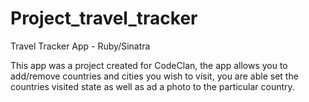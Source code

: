 # Project_travel_tracker
Travel Tracker App - Ruby/Sinatra

This app was a project created for CodeClan, the app allows you to add/remove countries and cities you wish to visit,
you are able set the countries visited state as well as ad a photo to the particular country. 
